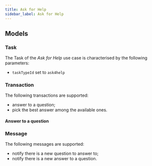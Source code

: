 ```yaml
---
title: Ask for Help
sidebar_label: Ask for Help
---
```


## Models

### Task

The Task of the _Ask for Help_ use case is characterised by the following parameters:

* `taskTypeId` set to `ask4help`

### Transaction

The following transactions are supported:

* answer to a question;
* pick the best answer among the available ones.

#### Answer to a question



### Message

The following messages are supported:

* notify there is a new question to answer to;
* notify there is a new answer to a question.
